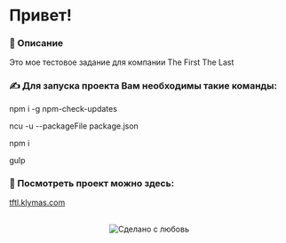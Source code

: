 # Привет!

### 📜 Описание  
Это мое тестовое задание для компании The First The Last
<br>

### ✍ Для запуска проекта Вам необходимы такие команды: 

npm i -g npm-check-updates

ncu -u --packageFile package.json

npm i

gulp


### 📸 Посмотреть проект можно здесь: 

<a href="http://tftl.klymas.com/" target="_blank">tftl.klymas.com</a>

<br> 
<div align="center">
    <img src="https://img.shields.io/badge/%D0%A1%D0%B4%D0%B5%D0%BB%D0%B0%D0%BD%D0%BE%20%D1%81-%F0%9F%96%A4-red.svg?longCache=true&style=for-the-badge&colorA=000&colorB=fedcba"
      alt="Сделано с любовь" />
</div>
